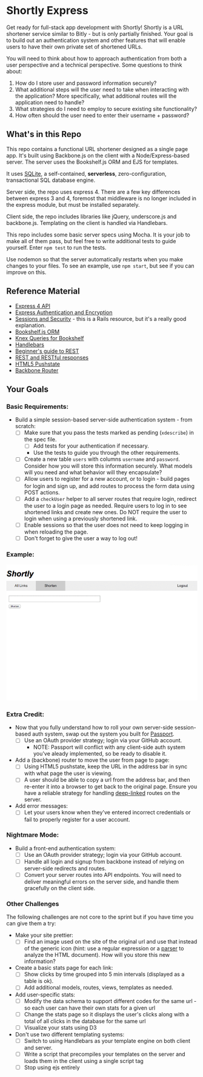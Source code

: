 # Shortly Express

Get ready for full-stack app development with Shortly! Shortly is a URL shortener service similar to Bitly - but is only partially finished. Your goal is to build out an authentication system and other features that will enable users to have their own private set of shortened URLs.

You will need to think about how to approach authentication from both a user perspective and a technical perspective. Some questions to think about:

1. How do I store user and password information securely?
2. What additional steps will the user need to take when interacting with the application? More specifically, what additional routes will the application need to handle?
3. What strategies do I need to employ to secure existing site functionality?
4. How often should the user need to enter their username + password?

## What's in this Repo

This repo contains a functional URL shortener designed as a single page app. It's built using Backbone.js on the client with a Node/Express-based server. The server uses the Bookshelf.js ORM and EJS for templates.

It uses [SQLite](http://www.sqlite.org/), a self-contained, __serverless__, zero-configuration, transactional SQL database engine.

Server side, the repo uses express 4. There are a few key differences between express 3 and 4, foremost that middleware is no longer included in the express module, but must be installed separately.

Client side, the repo includes libraries like jQuery, underscore.js and backbone.js. Templating on the client is handled via Handlebars.

This repo includes some basic server specs using Mocha. It is your job to make all of them pass, but feel free to write additional tests to guide yourself. Enter `npm test` to run the tests.

Use nodemon so that the server automatically restarts when you make changes to your files. To see an example, use `npm start`, but see if you can improve on this.

## Reference Material

* [Express 4 API](http://expressjs.com/4x/api.html)
* [Express Authentication and Encryption](http://www.9bitstudios.com/2013/09/express-js-authentication/)
* [Sessions and Security](http://guides.rubyonrails.org/security.html) - this is a Rails resource, but it's a really good explanation.
* [Bookshelf.js ORM](http://bookshelfjs.org/)
* [Knex Queries for Bookshelf](http://knexjs.org/)
* [Handlebars](http://handlebarsjs.com/)
* [Beginner's guide to REST](http://net.tutsplus.com/tutorials/other/a-beginners-introduction-to-http-and-rest/)
* [REST and RESTful responses](http://pixelhandler.com/blog/2012/02/09/develop-a-restful-api-using-node-js-with-express-and-mongoose/)
* [HTML5 Pushstate](http://badassjs.com/post/840846392/location-hash-is-dead-long-live-html5-pushstate)
* [Backbone Router](http://backbonejs.org/#Router)

## Your Goals

### Basic Requirements:

- Build a simple session-based server-side authentication system - from scratch:
  * [ ] Make sure that you pass the tests marked as pending (`xdescribe`) in the spec file.
    * [ ] Add tests for your authentication if necessary.
    * Use the tests to guide you through the other requirements.
  * [ ] Create a new table `users` with columns `username` and `password`. Consider how you will store this information securely. What models will you need and what behavior will they encapsulate?
  * [ ] Allow users to register for a new account, or to login - build pages for login and sign up, and add routes to process the form data using POST actions.
  * [ ] Add a `checkUser` helper to all server routes that require login, redirect the user to a login page as needed. Require users to log in to see shortened links and create new ones. Do NOT require the user to login when using a previously shortened link.
  * [ ] Enable sessions so that the user does not need to keep logging in when reloading the page.
  * [ ] Don't forget to give the user a way to log out!

### Example:

![Project Demo Image](./example.gif)

### Extra Credit:

- Now that you fully understand how to roll your own server-side session-based auth system, swap out the system you built for [Passport](http://passportjs.org/).
  * [ ] Use an OAuth provider strategy; login via your GitHub account.
    * NOTE: Passport will conflict with any client-side auth system you've aleady implemented, so be ready to disable it.

- Add a (backbone) router to move the user from page to page:
  * [ ] Using HTML5 pushstate, keep the URL in the address bar in sync with what page the user is viewing.
  * [ ] A user should be able to copy a url from the address bar, and then re-enter it into a browser to get back to the original page. Ensure you have a reliable strategy for handling [deep-linked](http://en.wikipedia.org/wiki/Deep_linking) routes on the server.

- Add error messages:
  * [ ] Let your users know when they've entered incorrect credentials or fail to properly register for a user account.

### Nightmare Mode:

- Build a front-end authentication system:
  * [ ] Use an OAuth provider strategy; login via your GitHub account.
  * [ ] Handle all login and signup from backbone instead of relying on server-side redirects and routes.
  * [ ] Convert your server routes into API endpoints. You will need to deliver meaningful errors on the server side, and handle them gracefully on the client side.

### Other Challenges

The following challenges are not core to the sprint but if you have time you can give them a try:

- Make your site prettier:
  * [ ] Find an image used on the site of the original url and use that instead of the generic icon (hint: use a regular expression or a [parser](http://stackoverflow.com/questions/7977945/html-parser-on-nodejs) to analyze the HTML document). How will you store this new information?

- Create a basic stats page for each link:
  * [ ] Show clicks by time grouped into 5 min intervals (displayed as a table is ok).
  * [ ] Add additional models, routes, views, templates as needed.

- Add user-specific stats:
  * [ ] Modify the data schema to support different codes for the same url - so each user can have their own stats for a given url
  * [ ] Change the stats page so it displays the user's clicks along with a total of all clicks in the database for the same url
  * [ ] Visualize your stats using D3

- Don't use two different templating systems:
  * [ ] Switch to using Handlebars as your template engine on both client and server.
  * [ ] Write a script that precompiles your templates on the server and loads them in the client using a single script tag
  * [ ] Stop using ejs entirely
